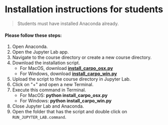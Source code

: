 # Installation instructions for students

> Students must have installed Anaconda already.

#### Please follow these steps:

1. Open Anaconda.
2. Open the Jupyter Lab app.
3. Navigate to the course directory or create a new course directory.
4. Download the installation script.
	+ For MacOS, download [**install_carpo_osx.py**](../installation-script/install_carpo_osx.py) 
	+ For Windows, download [**install_carpo_win.py**](../installation-script/install_carpo_win.py) 
5. Upload the script to the course directory in Jupyter Lab.
6. Click on "+" and open a new Terminal.
7. Execute this command in Terminal.
	+ For MacOS: **python install_carpo_osx.py**
	+ For Windows: **python install_carpo_win.py** 
8. Close Jupyter Lab and Anaconda.
9. Open the folder that has the script and double click on `RUN_JUPYTER_LAB.command`.
